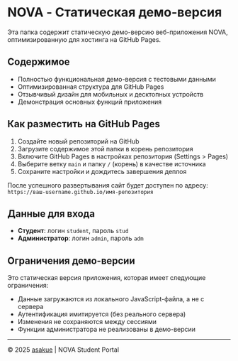 # NOVA - Статическая демо-версия

Эта папка содержит статическую демо-версию веб-приложения NOVA, оптимизированную для хостинга на GitHub Pages.

## Содержимое

- Полностью функциональная демо-версия с тестовыми данными
- Оптимизированная структура для GitHub Pages
- Отзывчивый дизайн для мобильных и десктопных устройств
- Демонстрация основных функций приложения

## Как разместить на GitHub Pages

1. Создайте новый репозиторий на GitHub 
2. Загрузите содержимое этой папки в корень репозитория
3. Включите GitHub Pages в настройках репозитория (Settings > Pages)
4. Выберите ветку `main` и папку `/` (корень) в качестве источника
5. Сохраните настройки и дождитесь завершения деплоя

После успешного развертывания сайт будет доступен по адресу: 
`https://ваш-username.github.io/имя-репозитория`

## Данные для входа

- **Студент**: логин `student`, пароль `stud` 
- **Администратор**: логин `admin`, пароль `adm`

## Ограничения демо-версии

Это статическая версия приложения, которая имеет следующие ограничения:

- Данные загружаются из локального JavaScript-файла, а не с сервера
- Аутентификация имитируется (без реального сервера)
- Изменения не сохраняются между сессиями
- Функции администратора не реализованы в демо-версии

---

© 2025 [asakue](https://github.com/asakue) | NOVA Student Portal